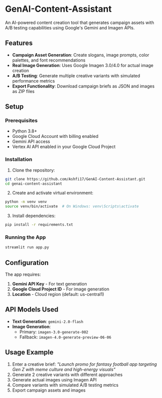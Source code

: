 # GenAI-Content-Assistant

An AI-powered content creation tool that generates campaign assets with A/B testing capabilities using Google's Gemini and Imagen APIs.

## Features

- **Campaign Asset Generation**: Create slogans, image prompts, color palettes, and font recommendations
- **Real Image Generation**: Uses Google Imagen 3.0/4.0 for actual image creation
- **A/B Testing**: Generate multiple creative variants with simulated performance metrics
- **Export Functionality**: Download campaign briefs as JSON and images as ZIP files

## Setup

### Prerequisites

- Python 3.8+
- Google Cloud Account with billing enabled
- Gemini API access
- Vertex AI API enabled in your Google Cloud Project

### Installation

1. Clone the repository:

```bash
git clone https://github.com/Ashfi17/GenAI-Content-Assistant.git
cd genai-content-assistant
```

2. Create and activate virtual environment:

```bash
python -m venv venv
source venv/bin/activate  # On Windows: venv\Scripts\activate
```

3. Install dependencies:

```bash
pip install -r requirements.txt
```

### Running the App

```bash
streamlit run app.py
```

## Configuration

The app requires:

1. **Gemini API Key** - For text generation
2. **Google Cloud Project ID** - For image generation
3. **Location** - Cloud region (default: us-central1)

## API Models Used

- **Text Generation**: `gemini-2.0-flash`
- **Image Generation**:
  - Primary: `imagen-3.0-generate-002`
  - Fallback: `imagen-4.0-generate-preview-06-06`

## Usage Example

1. Enter a creative brief: _"Launch promo for fantasy football app targeting Gen Z with meme culture and high-energy visuals"_
2. Generate 2 creative variants with different approaches
3. Generate actual images using Imagen API
4. Compare variants with simulated A/B testing metrics
5. Export campaign assets and images
